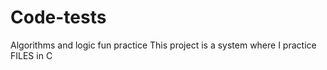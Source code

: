 # Code-tests
Algorithms and logic fun practice
This project is a system where I practice FILES in C
